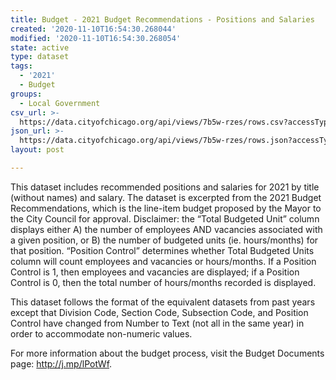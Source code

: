 ```yaml
---
title: Budget - 2021 Budget Recommendations - Positions and Salaries
created: '2020-11-10T16:54:30.268044'
modified: '2020-11-10T16:54:30.268054'
state: active
type: dataset
tags:
  - '2021'
  - Budget
groups:
  - Local Government
csv_url: >-
  https://data.cityofchicago.org/api/views/7b5w-rzes/rows.csv?accessType=DOWNLOAD
json_url: >-
  https://data.cityofchicago.org/api/views/7b5w-rzes/rows.json?accessType=DOWNLOAD
layout: post

---
```

This dataset includes recommended positions and salaries for 2021 by title (without names) and salary. The dataset is excerpted from the 2021 Budget Recommendations, which is the line-item budget proposed by the Mayor to the City Council for approval. Disclaimer: the “Total Budgeted Unit” column displays either A) the number of employees AND vacancies associated with a given position, or B) the number of budgeted units (ie. hours/months) for that position. “Position Control” determines whether Total Budgeted Units column will count employees and vacancies or hours/months. If a Position Control is 1, then employees and vacancies are displayed; if a Position Control is 0, then the total number of hours/months recorded is displayed.

This dataset follows the format of the equivalent datasets from past years except that  Division Code, Section Code, Subsection Code, and Position Control have changed from Number to Text (not all in the same year) in order to accommodate non-numeric values.

For more information about the budget process, visit the Budget Documents page: http://j.mp/lPotWf.
